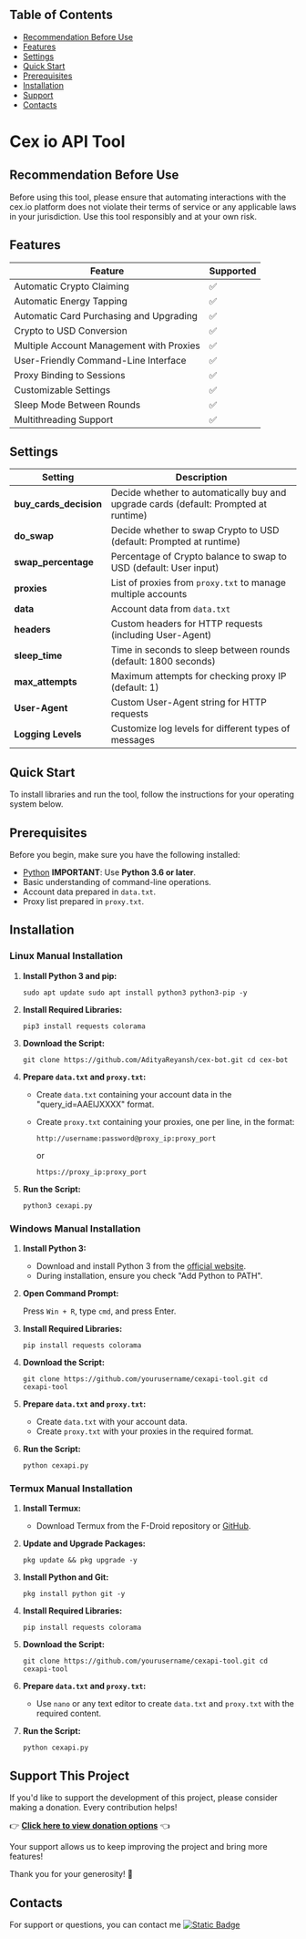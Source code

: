 ## Table of Contents

*   [Recommendation Before Use](#recommendation-before-use)
*   [Features](#features)
*   [Settings](#settings)
*   [Quick Start](#quick-start)
*   [Prerequisites](#prerequisites)
*   [Installation](#installation)
*   [Support](#support-this-project)
*   [Contacts](#contacts)

# Cex io API Tool

## Recommendation Before Use

Before using this tool, please ensure that automating interactions with the cex.io platform does not violate their terms of service or any applicable laws in your jurisdiction. Use this tool responsibly and at your own risk.

## Features

| Feature | Supported |
| --- | --- |
| Automatic Crypto Claiming | ✅   |
| Automatic Energy Tapping | ✅   |
| Automatic Card Purchasing and Upgrading | ✅   |
| Crypto to USD Conversion | ✅   |
| Multiple Account Management with Proxies | ✅   |
| User-Friendly Command-Line Interface | ✅   |
| Proxy Binding to Sessions | ✅   |
| Customizable Settings | ✅   |
| Sleep Mode Between Rounds | ✅   |
| Multithreading Support | ✅   |

## Settings

| Setting | Description |
| --- | --- |
| **buy\_cards\_decision** | Decide whether to automatically buy and upgrade cards (default: Prompted at runtime) |
| **do\_swap** | Decide whether to swap Crypto to USD (default: Prompted at runtime) |
| **swap\_percentage** | Percentage of Crypto balance to swap to USD (default: User input) |
| **proxies** | List of proxies from `proxy.txt` to manage multiple accounts |
| **data** | Account data from `data.txt` |
| **headers** | Custom headers for HTTP requests (including User-Agent) |
| **sleep\_time** | Time in seconds to sleep between rounds (default: 1800 seconds) |
| **max\_attempts** | Maximum attempts for checking proxy IP (default: 1) |
| **User-Agent** | Custom User-Agent string for HTTP requests |
| **Logging Levels** | Customize log levels for different types of messages |

## Quick Start

To install libraries and run the tool, follow the instructions for your operating system below.

## Prerequisites

Before you begin, make sure you have the following installed:

*   [Python](https://www.python.org/downloads/) **IMPORTANT**: Use **Python 3.6 or later**.
*   Basic understanding of command-line operations.
*   Account data prepared in `data.txt`.
*   Proxy list prepared in `proxy.txt`.

## Installation

### Linux Manual Installation

1.  **Install Python 3 and pip:**
    
    `sudo apt update sudo apt install python3 python3-pip -y`
    
2.  **Install Required Libraries:**
    
    `pip3 install requests colorama`
    
3.  **Download the Script:**
    
    `git clone https://github.com/AdityaReyansh/cex-bot.git cd cex-bot`
    
4.  **Prepare `data.txt` and `proxy.txt`:**
    
    *   Create `data.txt` containing your account data in the "query_id=AAElJXXXX" format.
        
    *   Create `proxy.txt` containing your proxies, one per line, in the format:
        
        `http://username:password@proxy_ip:proxy_port`
        
        or
        
        `https://proxy_ip:proxy_port`
        
5.  **Run the Script:**
    
    `python3 cexapi.py`
    

### Windows Manual Installation

1.  **Install Python 3:**
    
    *   Download and install Python 3 from the [official website](https://www.python.org/downloads/windows/).
    *   During installation, ensure you check "Add Python to PATH".
2.  **Open Command Prompt:**
    
    Press `Win + R`, type `cmd`, and press Enter.
    
3.  **Install Required Libraries:**
    
    
    `pip install requests colorama`
    
4.  **Download the Script:**
    
    `git clone https://github.com/yourusername/cexapi-tool.git cd cexapi-tool`
    
5.  **Prepare `data.txt` and `proxy.txt`:**
    
    *   Create `data.txt` with your account data.
    *   Create `proxy.txt` with your proxies in the required format.
6.  **Run the Script:**
    
    
    `python cexapi.py`
    

### Termux Manual Installation

1.  **Install Termux:**
    
    *   Download Termux from the F\-Droid repository or [GitHub](https://github.com/termux/termux-app#installation).
2.  **Update and Upgrade Packages:**
    
    
    `pkg update && pkg upgrade -y`
    
3.  **Install Python and Git:**

    
    `pkg install python git -y`
    
4.  **Install Required Libraries:**

    `pip install requests colorama`
    
5.  **Download the Script:**

    `git clone https://github.com/yourusername/cexapi-tool.git cd cexapi-tool`
    
6.  **Prepare `data.txt` and `proxy.txt`:**
    
    *   Use `nano` or any text editor to create `data.txt` and `proxy.txt` with the required content.
7.  **Run the Script:**
    
    `python cexapi.py`
    

## Support This Project

If you'd like to support the development of this project, please consider making a donation. Every contribution helps!

👉 **[Click here to view donation options](https://github.com/AdityaReyansh/Donation/blob/main/README.md)** 👈

Your support allows us to keep improving the project and bring more features!

Thank you for your generosity! 🙌

## Contacts

For support or questions, you can contact me [![Static Badge](https://img.shields.io/badge/Telegram-Channel-Link?style=for-the-badge&logo=Telegram&logoColor=white&logoSize=auto&color=blue)](https://t.me/airdrop_auto_free)
